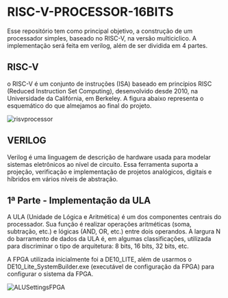 # RISC-V-PROCESSOR-16BITS
Esse repositório tem como principal objetivo, a construção de um processador simples, baseado no RISC-V, na versão multiciclico. A implementação será feita em verilog, além de ser dividida em 4 partes.

## RISC-V
o RISC-V é um conjunto de instruções (ISA) baseado em princípios RISC (Reduced Instruction Set Computing), desenvolvido desde 2010, na Universidade da Califórnia, em Berkeley. A figura abaixo representa o esquemático do que almejamos ao final do projeto.

![risvprocessor](https://user-images.githubusercontent.com/84240829/208762600-d06da602-40e4-4fb4-8fe1-92daae879fa8.png)

## VERILOG  
Verilog é uma linguagem de descrição de hardware usada para modelar sistemas eletrônicos ao nível de circuito. Essa ferramenta suporta a projeção, verificação e implementação de projetos analógicos, digitais e híbridos em vários níveis de abstração.

## 1ª Parte - Implementação da ULA
A ULA (Unidade de Lógica e Aritmética) é um dos componentes centrais do processador. Sua função é realizar operações aritméticas (soma, subtração, etc.) e lógicas (AND, OR, etc.) entre dois operandos. A largura N do barramento de dados da ULA é, em algumas classificações, utilizada para discriminar o tipo de arquitetura: 8 bits, 16 bits, 32 bits, etc.

A FPGA utilizada inicialmente foi a DE10_LITE, além de usarmos o DE10_Lite_SystemBuilder.exe (executável de configuração da FPGA) para configurar o sistema da FPGA.

![ALUSettingsFPGA](https://user-images.githubusercontent.com/84240829/208765064-9e5d7dbb-16b4-405f-b330-18e6553d0585.png)

